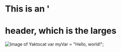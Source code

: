# This is an '<h1> header, which is the larges
![Image of Yaktocat](https://octodex.github.com/images/yaktocat.png)
var myVar = "Hello, world!";
